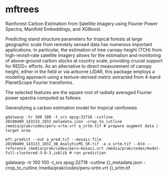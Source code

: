 # mftrees
Rainforest Carbon Estimation from Satellite Imagery using Fourier Power Spectra, Manifold Embeddings, and XGBoost.

Predicting stand structure parameters for tropical forests at large geographic scale from remotely sensed data has numerous important applications. In particular, the estimation of tree canopy height (TCH) from high-revisit-rate satellite imagery allows for the estimation and monitoring of above-ground carbon stocks at country scale, providing crucial support for REDD+ efforts.  As an alternative to direct measurement of canopy height, either in the field or via airborne LiDAR, this package employs a modeling approach using a texture-derived metric extracted from 4-band PlanetScope Fourier transforms.

The selected features are the square root of radially averaged Fourier power spectra computed as follows

Generalizing a carbon estimation model for tropical rainforests


```
gdalwarp -tr 100 100 -t_srs epsg:32718 -cutline 20190409_143133_1032_metadata.json -crop_to_cutline /media/prak/codex/peru-srtm.vrt a_srtm.tif # prepare augment data / target area

mft.predict --out a_pred.tif --mosaic-file 20190409_143133_1032_3B_AnalyticMS_SR.tif -a a_srtm.tif --blm --reference /media/prak/codex/peru-mosaic.vrt /media/prak/codex/model-full-clustered-3-8-3.joblib # run prediction
```

gdalwarp -tr 100 100 -t_srs epsg:32718 -cutline {}_metadata.json -crop_to_cutline /media/prak/codex/peru-srtm.vrt {}_srtm.tif
